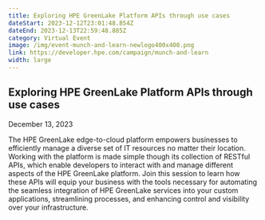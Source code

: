 ```yaml
---
title: Exploring HPE GreenLake Platform APIs through use cases
dateStart: 2023-12-12T23:01:48.854Z
dateEnd: 2023-12-13T22:59:48.885Z
category: Virtual Event
image: /img/event-munch-and-learn-newlogo400x400.png
link: https://developer.hpe.com/campaign/munch-and-learn
width: large
---
```

## Exploring HPE GreenLake Platform APIs through use cases

December 13, 2023

The HPE GreenLake edge-to-cloud platform empowers businesses to efficiently manage a diverse set of IT resources no matter their location. Working with the platform is made simple though its collection of RESTful APIs, which enable developers to interact with and manage different aspects of the HPE GreenLake platform. Join this session to learn how these APIs will equip your business with the tools necessary for automating the seamless integration of HPE GreenLake services into your custom applications, streamlining processes, and enhancing control and visibility over your infrastructure.
